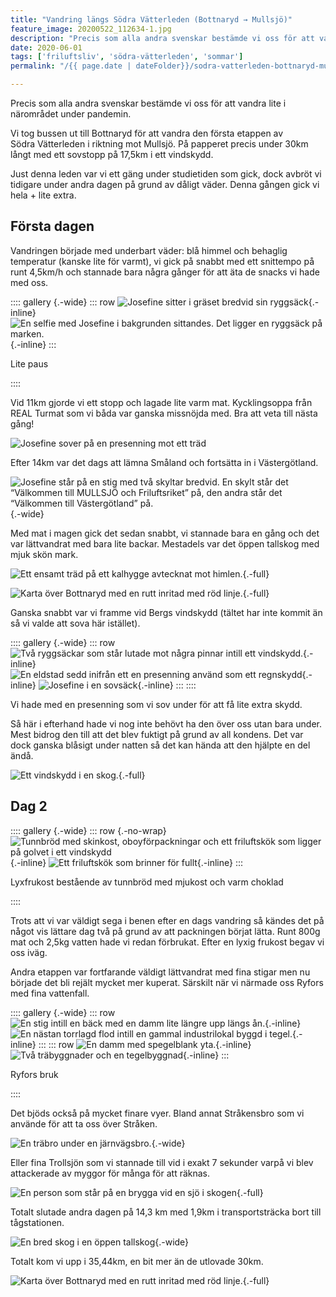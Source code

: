```yaml
---
title: "Vandring längs Södra Vätterleden (Bottnaryd → Mullsjö)"
feature_image: 20200522_112634-1.jpg
description: "Precis som alla andra svenskar bestämde vi oss för att vandra lite i närområdet under pandemin."
date: 2020-06-01
tags: ['friluftsliv', 'södra-vätterleden', 'sommar']
permalink: "/{{ page.date | dateFolder}}/sodra-vatterleden-bottnaryd-mullsjo/index.html"

---
```


Precis som alla andra svenskar bestämde vi oss för att vandra lite i närområdet under pandemin.

Vi tog bussen ut till Bottnaryd för att vandra den första etappen av Södra Vätterleden i riktning mot Mullsjö. På papperet precis under 30km långt med ett sovstopp på 17,5km i ett vindskydd.

Just denna leden var vi ett gäng under studietiden som gick, dock avbröt vi tidigare under andra dagen på grund av dåligt väder. Denna gången gick vi hela + lite extra.

## Första dagen

Vandringen började med underbart väder: blå himmel och behaglig temperatur (kanske lite för varmt), vi gick på snabbt med ett snittempo på runt 4,5km/h och stannade bara några gånger för att äta de snacks vi hade med oss.

:::: gallery {.-wide}
::: row
![Josefine sitter i gräset bredvid sin ryggsäck](Gustav-Lindqvist_2020-05-22_R8-09-1.jpg){.-inline}![En selfie med Josefine i bakgrunden sittandes. Det ligger en ryggsäck på marken.](20200522_112634.jpg){.-inline}
:::
<figcaption><p>Lite paus</p></figcaption>
::::


Vid 11km gjorde vi ett stopp och lagade lite varm mat. Kycklingsoppa från REAL Turmat som vi båda var ganska missnöjda med. Bra att veta till nästa gång!

![Josefine sover på en presenning mot ett träd](Gustav-Lindqvist_2020-05-22_R8-16.jpg "Tupplur efter lunchen")

Efter 14km var det dags att lämna Småland och fortsätta in i Västergötland.

![Josefine står på en stig med två skyltar bredvid. En skylt står det “Välkommen till MULLSJÖ och Friluftsriket” på, den andra står det “Välkommen till Västergötland” på.](20200522_150109.jpg "Vid gränsen mellan Småland och Västergötland"){.-wide}

Med mat i magen gick det sedan snabbt, vi stannade bara en gång och det var lättvandrat med bara lite backar. Mestadels var det öppen tallskog med mjuk skön mark.

![Ett ensamt träd på ett kalhygge avtecknat mot himlen.](Gustav-Lindqvist_2020-05-22_R8-15.jpg "Moln"){.-full}

![Karta över Bottnaryd med en rutt inritad med röd linje.](Södra-Vätterleden_Bottnaryd-Mullsjö_Del-1.png "[Första dagens vandring från Bottnaryd till Bergs vindskydd (19,26km)](https://www.strava.com/activities/3493642297)"){.-full}

Ganska snabbt var vi framme vid Bergs vindskydd (tältet har inte kommit än så vi valde att sova här istället).

:::: gallery {.-wide}
::: row
![Två ryggsäckar som står lutade mot några pinnar intill ett vindskydd.](20200522_164929.jpg){.-inline}
![En eldstad sedd inifrån ett en presenning använd som ett regnskydd](20200522_202652.jpg){.-inline}
![Josefine i en sovsäck](Gustav-Lindqvist_2020-05-23_R8-20.jpg){.-inline}
:::
::::

Vi hade med en presenning som vi sov under för att få lite extra skydd.

Så här i efterhand hade vi nog inte behövt ha den över oss utan bara under. Mest bidrog den till att det blev fuktigt på grund av all kondens. Det var dock ganska blåsigt under natten så det kan hända att den hjälpte en del ändå.

![Ett vindskydd i en skog.](20200522_164518-01.jpg "Bergs vindskydd"){.-full}

## Dag 2

:::: gallery {.-wide}
::: row {.-no-wrap}
![Tunnbröd med skinkost, oboyförpackningar och ett friluftskök som ligger på golvet i ett vindskydd](20200523_072032-1.jpg){.-inline}
![Ett friluftskök som brinner för fullt](20200523_073732.jpg){.-inline}
:::
<figcaption><p>Lyxfrukost bestående av tunnbröd med mjukost och varm choklad</p></figcaption>
::::

Trots att vi var väldigt sega i benen efter en dags vandring så kändes det på något vis lättare dag två på grund av att packningen börjat lätta. Runt 800g mat och 2,5kg vatten hade vi redan förbrukat. Efter en lyxig frukost begav vi oss iväg.

Andra etappen var fortfarande väldigt lättvandrat med fina stigar men nu började det bli rejält mycket mer kuperat. Särskilt när vi närmade oss Ryfors med fina vattenfall.

:::: gallery {.-wide}
::: row
![En stig intill en bäck med en damm lite längre upp längs ån.](20200523_111823-6.jpg){.-inline}
![En nästan torrlagd flod intill en gammal industrilokal byggd i tegel.](20200523_111032-01-1.jpg){.-inline}
:::
::: row
![En damm med spegelblank yta.](Gustav-Lindqvist_2020-05-23_R8-27.jpg){.-inline}
![Två träbyggnader och en tegelbyggnad](Gustav-Lindqvist_2020-05-23_R8-26.jpg){.-inline}
:::
<figcaption><p>Ryfors bruk</p></figcaption>
::::

Det bjöds också på mycket finare vyer. Bland annat Stråkensbro som vi använde för att ta oss över Stråken.

![En träbro under en järnvägsbro.](Gustav-Lindqvist_2020-05-23_R8-36.jpg "Stråkensbro"){.-wide}

Eller fina Trollsjön som vi stannade till vid i exakt 7 sekunder varpå vi blev attackerade av myggor för många för att räknas.

![En person som står på en brygga vid en sjö i skogen](20200523_123511.jpg "Josefine vid Trollsjön (även två miljoner mygg som inte syns)"){.-full}

Totalt slutade andra dagen på 14,3 km med 1,9km i transportsträcka bort till tågstationen.

![En bred skog i en öppen tallskog](Gustav-Lindqvist_2020-05-23_R8-37.jpg "Slutspurten i lättvandrad skog"){.-wide}

Totalt kom vi upp i 35,44km, en bit mer än de utlovade 30km.

![Karta över Bottnaryd med en rutt inritad med röd linje.](Södra-Vätterleden_Bottnaryd-Mullsjö_Del-2.png "[Andra dagens vandring från Bergs vindskydd till Mullsjö (14,3km)](https://www.strava.com/activities/3497756756)"){.-full}

